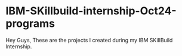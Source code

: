 # IBM-SKillbuild-internship-Oct24-programs
Hey Guys, These are the projects I created during my IBM SKillBuild Internship.
